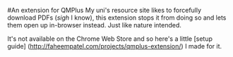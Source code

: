 #An extension for QMPlus
My uni's resource site likes to forcefully download PDFs (*sigh* I know), this extension stops it from doing so and lets them open up in-browser instead. Just like nature intended.

It's not available on the Chrome Web Store and so here's a little [setup guide] (http://faheempatel.com/projects/qmplus-extension/) I made for it.
